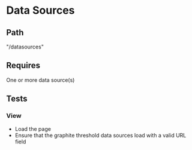 # Data Sources
## Path
"/datasources"
## Requires
One or more data source(s)
## Tests
### View
* Load the page
* Ensure that the graphite threshold data sources load with a valid URL field

